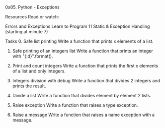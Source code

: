 0x05. Python - Exceptions

Resources
Read or watch:

Errors and Exceptions
Learn to Program 11 Static & Exception Handling (starting at minute 7)

Tasks
0. Safe list printing
Write a function that prints x elements of a list.

1. Safe printing of an integers list
Write a function that prints an integer with "{:d}".format().

2. Print and count integers
Write a function that prints the first x elements of a list and only integers.

3. Integers division with debug
Write a function that divides 2 integers and prints the result.

4. Divide a list
Write a function that divides element by element 2 lists.

5. Raise exception
Write a function that raises a type exception.

6. Raise a message
Write a function that raises a name exception with a message.

